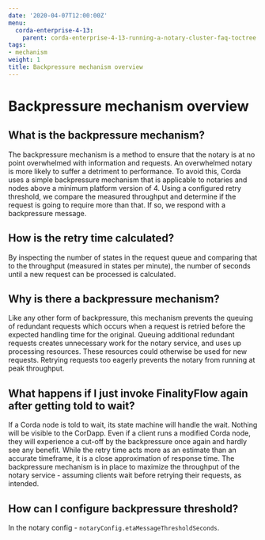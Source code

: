 ```yaml
---
date: '2020-04-07T12:00:00Z'
menu:
  corda-enterprise-4-13:
    parent: corda-enterprise-4-13-running-a-notary-cluster-faq-toctree
tags:
- mechanism
weight: 1
title: Backpressure mechanism overview
---
```



# Backpressure mechanism overview


## What is the backpressure mechanism?

The backpressure mechanism is a method to ensure that the notary is at no point overwhelmed with information and requests. An overwhelmed
notary is more likely to suffer a detriment to performance. To avoid this, Corda uses a simple backpressure mechanism that is applicable to notaries and nodes
above a minimum platform version of 4. Using a configured retry threshold, we compare the measured throughput and determine if
the request is going to require more than that. If so, we respond with a backpressure message.

## How is the retry time calculated?

By inspecting the number of states in the request queue and comparing that to the throughput (measured in states per minute),
the number of seconds until a new request can be processed is calculated.


## Why is there a backpressure mechanism?

Like any other form of backpressure, this mechanism prevents the queuing of redundant requests which occurs when a request is retried before the expected
handling time for the original. Queuing additional redundant requests creates unnecessary work for the notary service,
and uses up processing resources. These resources could otherwise be used for new requests. Retrying requests
too eagerly prevents the notary from running at peak throughput.


## What happens if I just invoke FinalityFlow again after getting told to wait?

If a Corda node is told to wait, its state machine will handle the wait. Nothing will be visible to the CorDapp.
Even if a client runs a modified Corda node, they will experience a cut-off by the backpressure once again and hardly see any benefit.
While the retry time acts more as an estimate than an accurate timeframe, it is a close approximation of response time.
The backpressure mechanism is in place to maximize the throughput of the notary service - assuming clients wait before retrying
their requests, as intended.


## How can I configure backpressure threshold?

In the notary config - `notaryConfig.etaMessageThresholdSeconds`.

